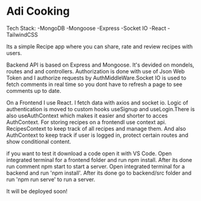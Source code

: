 <h1>Adi Cooking</h1>

Tech Stack:
-MongoDB
-Mongoose
-Express
-Socket IO
-React
-TailwindCSS

Its a simple Recipe app where you can share, rate and review recipes with users.

Backend API is based on Express and Mongoose. It's devided on mondels, routes and and controllers. Authorization is done with use of Json Web Token and I authorize requests
by AuthMiddleWare.Socket IO is used to fetch comments in real time so you dont have to refresh a page to see comments up to date.

On a Frontend I use React. I fetch data with axios and socket io. Logic of authentication is moved to custom hooks useSignup and useLogin.There is also useAuthContext
which makes it easier and shorter to acces AuthContext. For storing recipes on a frontendI use context api. RecipesContext to keep track of all recipes and manage 
them. And also AuthContext to keep track if user is logged in, protect certain routes and show conditional content. 

if you want to test it download a code open it with VS Code.
Open integrated terminal for a frontend folder and run npm install.
After its done run comment npm start to start a server.
Open integrated terminal for a backend and run 'npm install'.
After its done go to backend/src folder and run 'npm run serve' to run a server.

It will be deployed soon!

